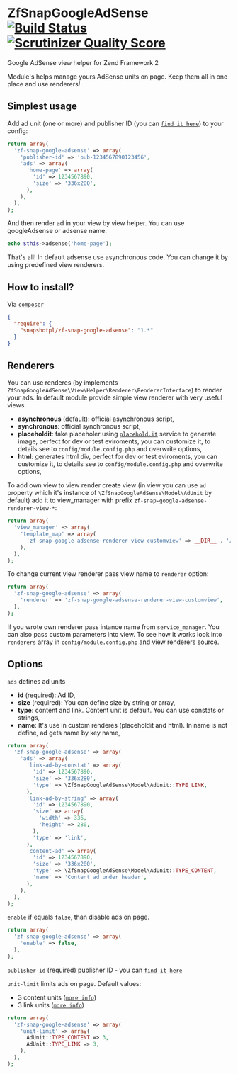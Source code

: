 ZfSnapGoogleAdSense [![Build Status](https://travis-ci.org/snapshotpl/ZfSnapGoogleAdSense.png?branch=1.0.0)](https://travis-ci.org/snapshotpl/ZfSnapGoogleAdSense) [![Scrutinizer Quality Score](https://scrutinizer-ci.com/g/snapshotpl/ZfSnapGoogleAdSense/badges/quality-score.png?s=9f9e8109533cadafa60dc90839c8edae02f85802)](https://scrutinizer-ci.com/g/snapshotpl/ZfSnapGoogleAdSense/)
===================

Google AdSense view helper for Zend Framework 2

Module's helps manage yours AdSense units on page. Keep them all in one place and use renderers!

Simplest usage
--------------
Add ad unit (one or more) and publisher ID (you can [`find it here`](https://www.google.com/adsense/app#accountInformation)) to your config:

```php
return array(
  'zf-snap-google-adsense' => array(
    'publisher-id' => 'pub-1234567890123456',
    'ads' => array(
      'home-page' => array(
        'id' => 1234567890,
        'size' => '336x280',
      ),
    ),
  ),
);
```

And then render ad in your view by view helper. You can use googleAdsense or adsense name:

```php
echo $this->adsense('home-page');
```
That's all!
In default adsense use asynchronous code. You can change it by using predefined view renderers.

How to install?
---------------

Via [`composer`](https://getcomposer.org/)
```json
{
  "require": {
    "snapshotpl/zf-snap-google-adsense": "1.*"
  }
}
```

Renderers
--------

You can use renderes (by implements `ZfSnapGoogleAdSense\View\Helper\Renderer\RendererInterface`) to render your ads. In default module provide simple view renderer with very useful views:
* **asynchronous** (default): official asynchronous script,
* **synchronous**: official synchronous script,
* **placeholdit**: fake placeholer using [`placehold.it`](http://placehold.it/) service to generate image, perfect for dev or test eviroments, you can customize it, to details see to `config/module.config.php` and overwrite options,
* **html**: generates html div, perfect for dev or test eviroments, you can customize it, to details see to `config/module.config.php` and overwrite options,

To add own view to view render create view (in view you can use `ad` property which it's instance of `\ZfSnapGoogleAdSense\Model\AdUnit` by default) add it to view_manager with prefix `zf-snap-google-adsense-renderer-view-*`:

```php
return array(
  'view_manager' => array(
    'template_map' => array(
      'zf-snap-google-adsense-renderer-view-customview' => __DIR__ . '/my-awesome-custom-view.phtml',
    ),
  ),
);
```

To change current view renderer pass view name to `renderer` option:

```php
return array(
  'zf-snap-google-adsense' => array(
    'renderer' => 'zf-snap-google-adsense-renderer-view-customview',
  ),
);
```

If you wrote own renderer pass intance name from `service_manager`. You can also pass custom parameters into view. To see how it works look into `renderers` array in `config/module.config.php` and view renderers source.

Options
-------

`ads` defines ad units
* **id** (required): Ad ID,
* **size** (required): You can define size by string or array,
* **type**: content and link. Content unit is default. You can use constats or strings,
* **name**: It's use in custom renderes (placeholdit and html). In name is not define, ad gets name by key name,

```php
return array(
  'zf-snap-google-adsense' => array(
    'ads' => array(
      'link-ad-by-constat' => array(
        'id' => 1234567890,
        'size' => '336x280',
        'type' => \ZfSnapGoogleAdSense\Model\AdUnit::TYPE_LINK,
      ),
      'link-ad-by-string' => array(
        'id' => 1234567890,
        'size' => array(
          'width' => 336,
          'height' => 280,
        ),
        'type' => 'link',
      ),
      'content-ad' => array(
        'id' => 1234567890,
        'size' => '336x280',
        'type' => \ZfSnapGoogleAdSense\Model\AdUnit::TYPE_CONTENT,
        'name' => 'Content ad under header',
      ),
    ),
  ),
);
```

`enable` if equals `false`, than disable ads on page.

```php
return array(
  'zf-snap-google-adsense' => array(
    'enable' => false,
  ),
);
```

`publisher-id` (required) publisher ID - you can [`find it here`](https://www.google.com/adsense/app#accountInformation)

`unit-limit` limits ads on page. Default values:
* 3 content units ([`more info`](https://support.google.com/adsense/answer/1346295#Google_ad_limit_per_page))
* 3 link units ([`more info`](https://support.google.com/adsense/answer/1346295#Google_link_unit_limit_per_page))

```php
return array(
  'zf-snap-google-adsense' => array(
    'unit-limit' => array(
      AdUnit::TYPE_CONTENT => 3,
      AdUnit::TYPE_LINK => 3,
    ),
  ),
);
```
